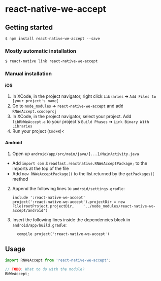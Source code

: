 
# react-native-we-accept

## Getting started

`$ npm install react-native-we-accept --save`

### Mostly automatic installation

`$ react-native link react-native-we-accept`

### Manual installation


#### iOS

1. In XCode, in the project navigator, right click `Libraries` ➜ `Add Files to [your project's name]`
2. Go to `node_modules` ➜ `react-native-we-accept` and add `RNWeAccept.xcodeproj`
3. In XCode, in the project navigator, select your project. Add `libRNWeAccept.a` to your project's `Build Phases` ➜ `Link Binary With Libraries`
4. Run your project (`Cmd+R`)<

#### Android

1. Open up `android/app/src/main/java/[...]/MainActivity.java`
  - Add `import com.breadfast.reactnative.RNWeAcceptPackage;` to the imports at the top of the file
  - Add `new RNWeAcceptPackage()` to the list returned by the `getPackages()` method
2. Append the following lines to `android/settings.gradle`:
  	```
  	include ':react-native-we-accept'
  	project(':react-native-we-accept').projectDir = new File(rootProject.projectDir, 	'../node_modules/react-native-we-accept/android')
  	```
3. Insert the following lines inside the dependencies block in `android/app/build.gradle`:
  	```
      compile project(':react-native-we-accept')
  	```


## Usage
```javascript
import RNWeAccept from 'react-native-we-accept';

// TODO: What to do with the module?
RNWeAccept;
```
  